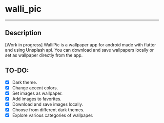 # walli_pic

---
## Description
[Work in progress] WalliPic is a wallpaper app for android made with flutter and using Unsplash api. You can download and save wallpapers locally or set as wallpaper directly from the app.

## TO-DO:
- [x] Dark theme.
- [x] Change accent colors.
- [x] Set images as wallpaper.
- [x] Add images to favorites.
- [x] Download and save images locally.
- [x] Choose from different dark themes.
- [x] Explore various categories of wallpaper.